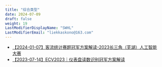 ```yaml
---
title: "综合类型"
date: 2024-07-09
draft: false
weight: 19
LastModifierDisplayName: "SWHL"
LastModifierEmail: "liekkaskono@163.com"
---
```

 
- [【2024-01-07】客流统计赛题冠军方案解读-2023长三角（芜湖）人工智能大赛](https://mp.weixin.qq.com/s/GswB8SMw3GaWBB63F9VKTw)
- [【2023-07-14】ECV2023｜仪表盘读数识别冠军方案解读](https://mp.weixin.qq.com/s/VTVOk7GXA_XsNA3xU8lXRg)
